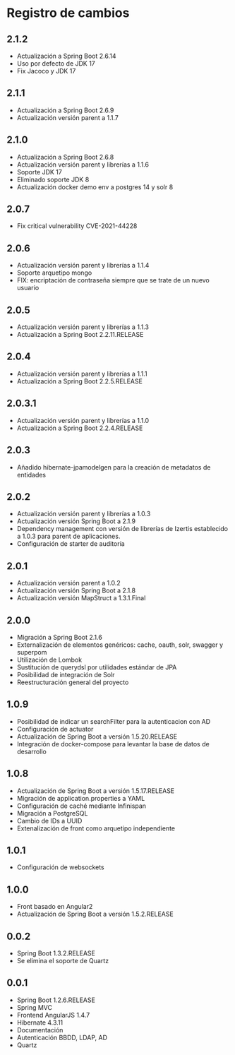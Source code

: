 # Registro de cambios

## 2.1.2

* Actualización a Spring Boot 2.6.14
* Uso por defecto de JDK 17
* Fix Jacoco y JDK 17

## 2.1.1

* Actualización a Spring Boot 2.6.9
* Actualización versión parent a 1.1.7

## 2.1.0

* Actualización a Spring Boot 2.6.8
* Actualización versión parent y librerías a 1.1.6
* Soporte JDK 17
* Eliminado soporte JDK 8
* Actualización docker demo env a postgres 14 y solr 8

## 2.0.7

* Fix critical vulnerability CVE-2021-44228

## 2.0.6

* Actualización versión parent y librerías a 1.1.4
* Soporte arquetipo mongo
* FIX: encriptación de contraseña siempre que se trate de un nuevo usuario

## 2.0.5

* Actualización versión parent y librerías a 1.1.3
* Actualización a Spring Boot 2.2.11.RELEASE

## 2.0.4

* Actualización versión parent y librerías a 1.1.1
* Actualización a Spring Boot 2.2.5.RELEASE

## 2.0.3.1

* Actualización versión parent y librerías a 1.1.0
* Actualización a Spring Boot 2.2.4.RELEASE

## 2.0.3

* Añadido hibernate-jpamodelgen para la creación de metadatos de entidades

## 2.0.2

* Actualización versión parent y librerías a 1.0.3
* Actualización versión Spring Boot a 2.1.9
* Dependency management con versión de librerías de Izertis establecido a 1.0.3 para parent de aplicaciones.
* Configuración de starter de auditoría

## 2.0.1

* Actualización versión parent a 1.0.2
* Actualización versión Spring Boot a 2.1.8
* Actualización versión MapStruct a 1.3.1.Final

## 2.0.0

* Migración a Spring Boot 2.1.6
* Externalización de elementos genéricos: cache, oauth, solr, swagger y superpom
* Utilización de Lombok
* Sustitución de querydsl por utilidades estándar de JPA
* Posibilidad de integración de Solr
* Reestructuración general del proyecto

## 1.0.9

* Posibilidad de indicar un searchFilter para la autenticacion con AD
* Configuración de actuator
* Actualización de Spring Boot a versión 1.5.20.RELEASE 
* Integración de docker-compose para levantar la base de datos de desarrollo

## 1.0.8

* Actualización de Spring Boot a versión 1.5.17.RELEASE
* Migración de application.properties a YAML
* Configuración de caché mediante Infinispan
* Migración a PostgreSQL
* Cambio de IDs a UUID
* Extenalización de front como arquetipo independiente

## 1.0.1

* Configuración de websockets

## 1.0.0
* Front basado en Angular2
* Actualización de Spring Boot a versión 1.5.2.RELEASE

## 0.0.2

* Spring Boot 1.3.2.RELEASE
* Se elimina el soporte de Quartz

## 0.0.1

* Spring Boot 1.2.6.RELEASE
* Spring MVC
* Frontend AngularJS 1.4.7
* Hibernate 4.3.11
* Documentación
* Autenticación BBDD, LDAP, AD
* Quartz

